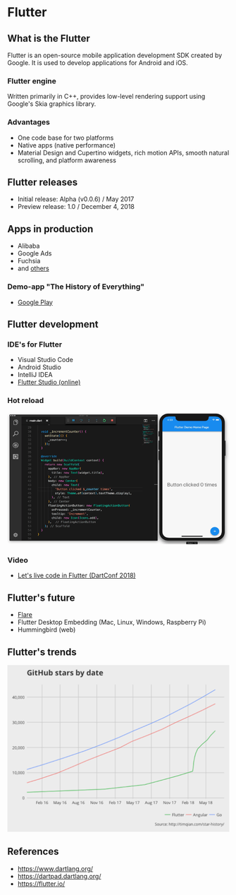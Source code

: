 # Flutter

## What is the Flutter

Flutter is an open-source mobile application development SDK created by Google. It is used to develop applications for Android and iOS.

### Flutter engine

Written primarily in C++, provides low-level rendering support using Google's Skia graphics library.

### Advantages

* One code base for two platforms
* Native apps (native performance)
* Material Design and Cupertino widgets, rich motion APIs, smooth natural scrolling, and platform awareness

## Flutter releases

* Initial release: Alpha (v0.0.6) / May 2017
* Preview release: 1.0 / December 4, 2018

## Apps in production

* Alibaba
* Google Ads
* Fuchsia
* and [others](https://itsallwidgets.com/)

### Demo-app "The History of Everything"

* [Google Play](https://play.google.com/store/apps/details?id=com.twodimensions.timeline)

## Flutter development

### IDE's for Flutter

* Visual Studio Code
* Android Studio
* IntelliJ IDEA
* [Flutter Studio (online)](https://flutterstudio.app/)

### Hot reload

![](images/Flutter-hot-reload.gif)

### Video

* [Let's live code in Flutter (DartConf 2018)](https://www.youtube.com/watch?v=iflV0D0d1zQ)

## Flutter's future

* [Flare](https://www.2dimensions.com/about-flare)
* Flutter Desktop Embedding (Mac, Linux, Windows, Raspberry Pi)
* Hummingbird (web)

## Flutter's trends

![](images/Flutter-Release-Preview-1-GitHub-Star-Tracker-Growth-by-Date.png)

## References

* https://www.dartlang.org/
* https://dartpad.dartlang.org/
* https://flutter.io/
